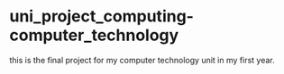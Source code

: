 # uni_project_computing-computer_technology
this is the final project for my computer technology unit in my first year.
